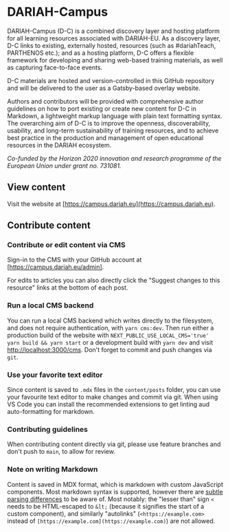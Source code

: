 <!--lint disable first-heading-level-->

# DARIAH-Campus

DARIAH-Campus (D-C) is a combined discovery layer and hosting platform for all
learning resources associated with DARIAH-EU. As a discovery layer, D-C links to
existing, externally hosted, resources (such as #dariahTeach, PARTHENOS etc.);
and as a hosting platform, D-C offers a flexible framework for developing and
sharing web-based training materials, as well as capturing face-to-face events.

D-C materials are hosted and version-controlled in this GitHub repository and
will be delivered to the user as a Gatsby-based overlay website.

Authors and contributors will be provided with comprehensive author guidelines
on how to port existing or create new content for D-C in Markdown, a lightweight
markup language with plain text formatting syntax. The overarching aim of D-C is
to improve the openness, discoverability, usability, and long-term
sustainability of training resources, and to achieve best practice in the
production and management of open educational resources in the DARIAH ecosystem.

_Co-funded by the Horizon 2020 innovation and research programme of the European
Union under grant no. 731081._

## View content

Visit the website at [https://campus.dariah.eu](https://campus.dariah.eu).

## Contribute content

### Contribute or edit content via CMS

Sign-in to the CMS with your GitHub account at [https://campus.dariah.eu/admin].

For edits to articles you can also directly click the "Suggest changes to this
resource" links at the bottom of each post.

### Run a local CMS backend

You can run a local CMS backend which writes directly to the filesystem, and
does not require authentication, with `yarn cms:dev`. Then run either a
production build of the website with
`NEXT_PUBLIC_USE_LOCAL_CMS='true' yarn build && yarn start` or a development
build with `yarn dev` and visit
[http://localhost:3000/cms](http://localhost:3000/admin). Don't forget to commit
and push changes via `git`.

### Use your favorite text editor

Since content is saved to `.mdx` files in the `content/posts` folder, you can
use your favourite text editor to make changes and commit via git. When using VS
Code you can install the recommended extensions to get linting aud
auto-formatting for markdown.

### Contributing guidelines

When contributing content directly via git, please use feature branches and
don't push to `main`, to allow for review.

### Note on writing Markdown

Content is saved in MDX format, which is markdown with custom JavaScript
components. Most markdown syntax is supported, however there are
[subtle parsing differences](https://github.com/micromark/mdx-state-machine#72-deviations-from-markdown)
to be aware of. Most notably: the "lesser than" sign `<` needs to be
HTML-escaped to `&lt;` (because it signifies the start of a custom component),
and similarly "autolinks" (`<https://example.com>` instead of
`[https://example.com](https://example.com)`) are not allowed.
